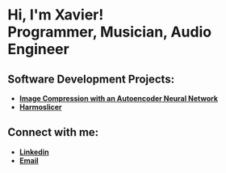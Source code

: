 <h1>Hi, I'm Xavier! <br/>Programmer</a>, Musician</a>, Audio Engineer</a></h1>

<h2>Software Development Projects:</h2>

- <b>[Image Compression with an Autoencoder Neural Network](https://github.com/xvrmrkwtz/Image-Compression-with-an-Autoencoder-Neural-Network)</b>
- <b>[Harmoslicer](https://github.com/xvrmrkwtz/Harmoslicer-1.0)</b>

<h2>Connect with me:</h2>

- <b>[Linkedin](https://www.linkedin.com/in/xavier-markowitz-321155175/)</b>
- <b>[Email](https://mail.google.com/mail/?view=cm&source=mailto&to=[xavier.markowitz@gmail.com])</b>

<!--
**joshmadakor1/joshmadakor1** is a ✨ _special_ ✨ repository because its `README.md` (this file) appears on your GitHub profile.

Here are some ideas to get you started:

- 🔭 I’m currently working on ...
- 🌱 I’m currently learning ...
- 👯 I’m looking to collaborate on ...
- 🤔 I’m looking for help with ...
- 💬 Ask me about ...
- 📫 How to reach me: ...
- 😄 Pronouns: ...
- ⚡ Fun fact: ...
-->
